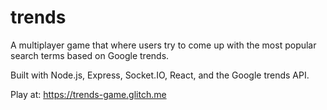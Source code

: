 # trends
A multiplayer game that where users try to come up with the most popular search terms based on Google trends.

Built with Node.js, Express, Socket.IO, React, and the Google trends API.

Play at: https://trends-game.glitch.me
